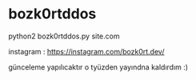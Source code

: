 # bozk0rtddos

python2 bozk0rtddos.py site.com


instagram : https://instagram.com/bozk0rt.dev/

günceleme yapılıcaktır o tyüzden yayındna kaldırdım :)
